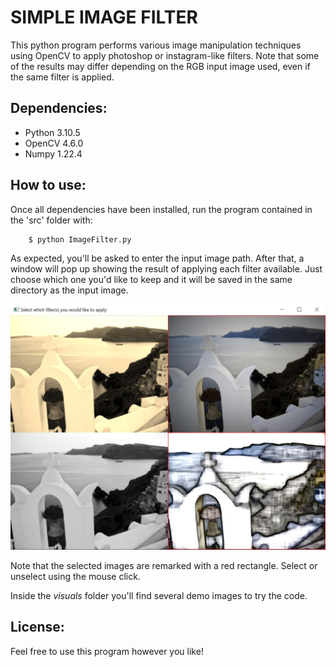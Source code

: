 # SIMPLE IMAGE FILTER
This python program performs various image manipulation techniques using OpenCV to apply photoshop or instagram-like filters.
Note that some of the results may differ depending on the RGB input image used, even if the same filter is applied.

## Dependencies:
* Python 3.10.5
* OpenCV 4.6.0
* Numpy 1.22.4

## How to use:
Once all dependencies have been installed, run the program contained in the 'src' folder with:
```console
    $ python ImageFilter.py
```
As expected, you'll be asked to enter the input image path.
After that, a window will pop up showing the result of applying each filter available. Just choose which one you'd like to keep and it will be saved in the same directory as the input image.

![alt text](https://github.com/Josgonmar/Simple-image-filters/blob/master/visuals/interface.jpg?raw=true)

Note that the selected images are remarked with a red rectangle. Select or unselect using the mouse click.

Inside the *visuals* folder you'll find several demo images to try the code.

## License:
Feel free to use this program however you like!